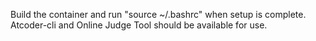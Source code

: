 Build the container and run "source ~/.bashrc" when setup is complete.
Atcoder-cli and Online Judge Tool should be available for use.